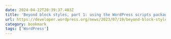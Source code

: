 ```yaml
---
date: 2024-04-22T20:39:37.403Z
title: 'Beyond block styles, part 1: using the WordPress scripts package with themes – WordPress Developer Blog'
url: https://developer.wordpress.org/news/2023/07/19/beyond-block-styles-part-1-using-the-wordpress-scripts-package-with-themes/
category: bookmark
tags: ['WordPress']
---
```

